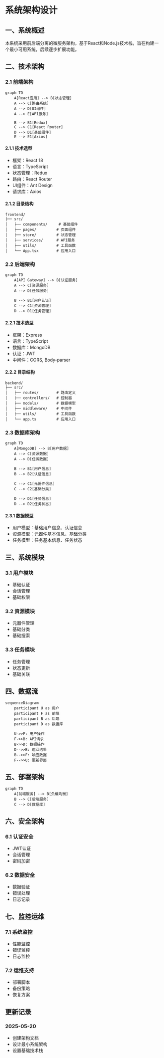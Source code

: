 # 系统架构设计

## 一、系统概述

本系统采用前后端分离的微服务架构，基于React和Node.js技术栈，旨在构建一个最小可用系统，后续逐步扩展功能。

## 二、技术架构

### 2.1 前端架构

```mermaid
graph TD
    A[React应用] --> B[状态管理]
    A --> C[路由系统]
    A --> D[UI组件]
    A --> E[API服务]
    
    B --> B1[Redux]
    C --> C1[React Router]
    D --> D1[基础组件]
    E --> E1[Axios]
```

#### 2.1.1 技术选型
- 框架：React 18
- 语言：TypeScript
- 状态管理：Redux
- 路由：React Router
- UI组件：Ant Design
- 请求库：Axios

#### 2.1.2 目录结构
```
frontend/
├── src/
│   ├── components/     # 基础组件
│   ├── pages/         # 页面组件
│   ├── store/         # 状态管理
│   ├── services/      # API服务
│   ├── utils/         # 工具函数
│   └── App.tsx        # 应用入口
```

### 2.2 后端架构

```mermaid
graph TD
    A[API Gateway] --> B[认证服务]
    A --> C[资源服务]
    A --> D[任务服务]
    
    B --> B1[用户认证]
    C --> C1[资源管理]
    D --> D1[任务管理]
```

#### 2.2.1 技术选型
- 框架：Express
- 语言：TypeScript
- 数据库：MongoDB
- 认证：JWT
- 中间件：CORS, Body-parser

#### 2.2.2 目录结构
```
backend/
├── src/
│   ├── routes/        # 路由定义
│   ├── controllers/   # 控制器
│   ├── models/        # 数据模型
│   ├── middleware/    # 中间件
│   ├── utils/         # 工具函数
│   └── app.ts         # 应用入口
```

### 2.3 数据库架构

```mermaid
graph TD
    A[MongoDB] --> B[用户数据]
    A --> C[资源数据]
    A --> D[任务数据]
    
    B --> B1[用户信息]
    B --> B2[认证信息]
    
    C --> C1[元器件信息]
    C --> C2[基础分类]
    
    D --> D1[任务信息]
    D --> D2[任务状态]
```

#### 2.3.1 数据模型
- 用户模型：基础用户信息、认证信息
- 资源模型：元器件基本信息、基础分类
- 任务模型：任务基本信息、任务状态

## 三、系统模块

### 3.1 用户模块
- 基础认证
- 会话管理
- 基础权限

### 3.2 资源模块
- 元器件管理
- 基础分类
- 基础搜索

### 3.3 任务模块
- 任务管理
- 状态更新
- 基础关联

## 四、数据流

```mermaid
sequenceDiagram
    participant U as 用户
    participant F as 前端
    participant B as 后端
    participant D as 数据库
    
    U->>F: 用户操作
    F->>B: API请求
    B->>D: 数据操作
    D-->>B: 返回结果
    B-->>F: 响应数据
    F-->>U: 更新界面
```

## 五、部署架构

```mermaid
graph TD
    A[前端服务] --> B[负载均衡]
    B --> C[后端服务]
    C --> D[数据库]
```

## 六、安全架构

### 6.1 认证安全
- JWT认证
- 会话管理
- 密码加密

### 6.2 数据安全
- 数据验证
- 错误处理
- 日志记录

## 七、监控运维

### 7.1 系统监控
- 性能监控
- 错误监控
- 日志监控

### 7.2 运维支持
- 部署脚本
- 备份策略
- 恢复方案

## 更新记录

### 2025-05-20
- 创建架构文档
- 设计最小系统架构
- 设置基础技术栈 